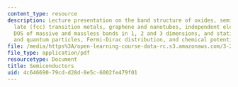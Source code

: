 ```yaml
---
content_type: resource
description: Lecture presentation on the band structure of oxides, semiconductors,
  late (fcc) transition metals, graphene and nanotubes, independent electron gas,
  DOS of massive and massless bands in 1, 2 and 3 dimensions, and statistics of classical
  and quantum particles, Fermi-Dirac distribution, and chemical potential.
file: /media/https%3A/open-learning-course-data-rc.s3.amazonaws.com/3-23-electrical-optical-and-magnetic-properties-of-materials-fall-2007/4c64669079cdd28d8e5c6002fe479f01_clean12.pdf
file_type: application/pdf
resourcetype: Document
title: Semiconductors
uid: 4c646690-79cd-d28d-8e5c-6002fe479f01
---
```

